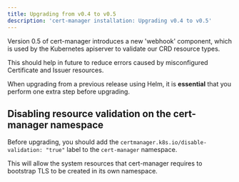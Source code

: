 ```yaml
---
title: Upgrading from v0.4 to v0.5
description: 'cert-manager installation: Upgrading v0.4 to v0.5'
---
```


Version 0.5 of cert-manager introduces a new 'webhook' component, which is used
by the Kubernetes apiserver to validate our CRD resource types.

This should help in future to reduce errors caused by misconfigured Certificate
and Issuer resources.

When upgrading from a previous release using Helm, it is **essential** that
you perform one extra step before upgrading.

## Disabling resource validation on the cert-manager namespace

Before upgrading, you should add the `certmanager.k8s.io/disable-validation: "true"`
label to the `cert-manager` namespace.

This will allow the system resources that cert-manager requires to bootstrap
TLS to be created in its own namespace.
